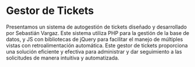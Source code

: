 # Gestor de Tickets

Presentamos un sistema de autogestión de tickets diseñado y desarrollado por Sebastián Vargaz. Este sistema utiliza PHP para la gestión de la base de datos, y JS con bibliotecas de jQuery para facilitar el manejo de múltiples vistas con retroalimentación automática. Este gestor de tickets proporciona una solución eficiente y efectiva para administrar y dar seguimiento a las solicitudes de manera intuitiva y automatizada.
